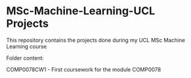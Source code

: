# MSc-Machine-Learning-UCL Projects
This repository contains the projects done during my UCL MSc Machine Learning course

Folder content:

СОМР0078CW1 - First coursework for the module СОМР0078
